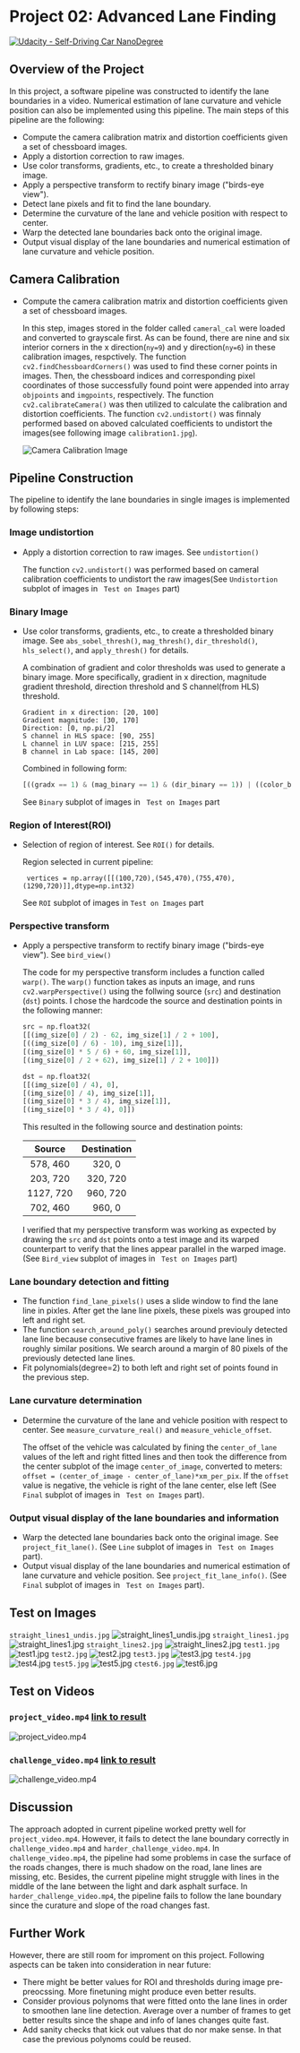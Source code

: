 # Project 02: Advanced Lane Finding

[![Udacity - Self-Driving Car NanoDegree](https://s3.amazonaws.com/udacity-sdc/github/shield-carnd.svg)](http://www.udacity.com/drive)

## Overview of the Project

In this project, a software pipeline was constructed to identify the lane boundaries in a video. Numerical estimation of lane curvature and vehicle position can also be implemented using this pipeline. The main steps of this pipeline are the following:
- Compute the camera calibration matrix and distortion coefficients given a set of chessboard images.
- Apply a distortion correction to raw images.
- Use color transforms, gradients, etc., to create a thresholded binary image.
- Apply a perspective transform to rectify binary image ("birds-eye view").
- Detect lane pixels and fit to find the lane boundary.
- Determine the curvature of the lane and vehicle position with respect to center.
- Warp the detected lane boundaries back onto the original image.
- Output visual display of the lane boundaries and numerical estimation of lane curvature and vehicle position.

## Camera Calibration
- Compute the camera calibration matrix and distortion coefficients given a set of chessboard images.

    In this step, images stored in the folder called `cameral_cal` were loaded and converted to grayscale first. As can be found, there are nine and six interior corners in the x direction(`ny=9`) and y direction(`ny=6`) in these calibration images, respctively. The function `cv2.findChessboardCorners()` was used to find these corner points in images. Then, the chessboard indices and corresponding pixel coordinates of those successfully found point were appended into array `objpoints` and `imgpoints`, respectively. The function `cv2.calibrateCamera()` was then utilized to calculate the calibration and distortion coefficients. The function `cv2.undistort()` was finnaly performed based on aboved calculated coefficients to undistort the images(see following image `calibration1.jpg`).

    ![Camera Calibration Image](output_images\calibration1.jpg)

## Pipeline Construction
The pipeline to identify the lane boundaries in single images is implemented by following steps:
### Image undistortion
- Apply a distortion correction to raw images. See `undistortion()`

  The function `cv2.undistort()` was performed based on cameral calibration coefficients to undistort the raw images(See `Undistortion` subplot of images in ` Test on Images` part)

### Binary Image
- Use color transforms, gradients, etc., to create a thresholded binary image. See `abs_sobel_thresh()`, `mag_thresh()`, `dir_threshold()`, `hls_select()`, and `apply_thresh()` for details.

    A combination of gradient and color thresholds was used to generate a binary image. More specifically, gradient in x direction, magnitude gradient threshold, direction threshold and S channel(from HLS) threshold.
    ```
    Gradient in x direction: [20, 100]
    Gradient magnitude: [30, 170]
    Direction: [0, np.pi/2]
    S channel in HLS space: [90, 255]
    L channel in LUV space: [215, 255]
    B channel in Lab space: [145, 200]
    ```
    Combined in following form:
    ```python
    [((gradx == 1) & (mag_binary == 1) & (dir_binary == 1)) | ((color_binary_S == 1) & (color_binary_luvL == 1)) | (color_binary_labB == 1)] = 1 
     ```
    See `Binary` subplot of images in ` Test on Images` part


### Region of Interest(ROI)
- Selection of region of interest. See `ROI()` for details.

    Region selected in current pipeline:
    ```
     vertices = np.array([[(100,720),(545,470),(755,470),(1290,720)]],dtype=np.int32)
     ```

    See `ROI` subplot of images in `Test on Images` part

### Perspective transform
- Apply a perspective transform to rectify binary image ("birds-eye view"). See `bird_view()`

    The code for my perspective transform includes a function called `warp()`. The `warp()` function takes as inputs an image, and runs `cv2.warpPerspective()` using the follwing source (`src`) and destination (`dst`) points. I chose the hardcode the source and destination points in the following manner:
    ```python
    src = np.float32(
    [[(img_size[0] / 2) - 62, img_size[1] / 2 + 100],
    [((img_size[0] / 6) - 10), img_size[1]],
    [(img_size[0] * 5 / 6) + 60, img_size[1]],
    [(img_size[0] / 2 + 62), img_size[1] / 2 + 100]])

    dst = np.float32(
    [[(img_size[0] / 4), 0],
    [(img_size[0] / 4), img_size[1]],
    [(img_size[0] * 3 / 4), img_size[1]],
    [(img_size[0] * 3 / 4), 0]])
    ```
    This resulted in the following source and destination points:

    | Source        | Destination   | 
    |:-------------:|:-------------:| 
    | 578, 460      | 320, 0        | 
    | 203, 720      | 320, 720      |
    | 1127, 720     | 960, 720      |
    | 702, 460      | 960, 0        |

    I verified that my perspective transform was working as expected by drawing the `src` and `dst` points onto a test image and its warped counterpart to verify that the lines appear parallel in the warped image. (See `Bird_view` subplot of images in ` Test on Images` part)

### Lane boundary  detection and fitting

- The function `find_lane_pixels()` uses a slide window to find the lane line in pixles. After get the lane line pixels, these pixels was grouped into left and right set. 
- The function `search_around_poly()` searches around previouly detected lane line because consecutive frames are likely to have lane lines in roughly similar positions. We search around a margin of 80 pixels of the previously detected lane lines.
- Fit polynomials(degree=2) to both left and right set of points found in the previous step.

### Lane curvature determination
- Determine the curvature of the lane and vehicle position with respect to center. See `measure_curvature_real()` and `measure_vehicle_offset`.

    The offset of the vehicle was calculated by fining the `center_of_lane` values of the left and right fitted lines and then took the difference from the center subplot of the image `center_of_image`, converted to meters: `offset = (center_of_image - center_of_lane)*xm_per_pix`. If the `offset` value is negative, the vehicle is right of the lane center, else left (See `Final` subplot of images in ` Test on Images` part).

### Output visual display of the lane boundaries and information
- Warp the detected lane boundaries back onto the original image. See `project_fit_lane()`. (See `Line` subplot of images in ` Test on Images` part).
- Output visual display of the lane boundaries and numerical estimation of lane curvature and vehicle position. See `project_fit_lane_info()`. (See `Final` subplot of images in ` Test on Images` part).

## Test on Images

`straight_lines1_undis.jpg`
![straight_lines1_undis.jpg](output_images\straight_lines1_undis.jpg)
`straight_lines1.jpg`
![straight_lines1.jpg](output_images\straight_lines1.jpg)
`straight_lines2.jpg`
![straight_lines2.jpg](output_images\straight_lines2.jpg)
`test1.jpg`
![test1.jpg](output_images\test1.jpg)
`test2.jpg`
![test2.jpg](output_images\test2.jpg)
`test3.jpg`
![test3.jpg](output_images\test3.jpg)
`test4.jpg`
![test4.jpg](output_images\test4.jpg)
`test5.jpg`
![test5.jpg](output_images\test5.jpg)
`ctest6.jpg`
![test6.jpg](output_images\test6.jpg)

## Test on Videos
### `project_video.mp4` [link to result](test_videos_output\project_video.mp4)
![project_video.mp4](test_videos_output\project_video.gif)

###  `challenge_video.mp4` [link to result](test_videos_output\challenge_video.mp4)
![challenge_video.mp4](test_videos_output\challenge_video.gif)


## Discussion 
The approach adopted in current pipeline worked pretty well for `project_video.mp4`. However, it fails to detect the lane boundary correctly in `challenge_video.mp4` and `harder_challenge_video.mp4`. In `challenge_video.mp4`, the pipeline had some problems in case the surface of the roads changes, there is much shadow on the road, lane lines are missing, etc. Besides, the current pipeline might struggle with lines in the middle of the lane between the light and dark asphalt surface. In `harder_challenge_video.mp4`, the pipeline fails to follow the lane boundary since the curature and slope of the road changes fast.

## Further Work
However, there are still room for improment on this project. Following aspects can be taken into consideration in near future:

- There might be better values for ROI and thresholds during image pre-preocssing. More finetuning might produce even better results.
- Consider provious polynoms that were fitted onto the lane lines in order to smoothen lane line detection. Average over a number of frames to get better results since the shape and info of lanes changes quite fast.
- Add sanity checks that kick out values that do nor make sense. In that case the previous polynoms could be reused.